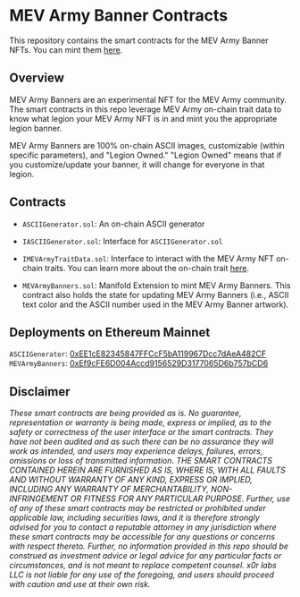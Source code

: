 
# MEV Army Banner Contracts

This repository contains the smart contracts for the MEV Army Banner NFTs. You can mint them [here](https://mevbanners.x0rart.com).

## Overview

MEV Army Banners are an experimental NFT for the MEV Army community. The smart contracts in this repo leverage MEV Army on-chain trait data to know what legion your MEV Army NFT is in and mint you the appropriate legion banner.

MEV Army Banners are 100% on-chain ASCII images, customizable (within specific parameters), and "Legion Owned." "Legion Owned" means that if you customize/update your banner, it will change for everyone in that legion.

## Contracts

- `ASCIIGenerator.sol`: An on-chain ASCII generator

- `IASCIIGenerator.sol`: Interface for `ASCIIGenerator.sol`

- `IMEVArmyTraitData.sol`: Interface to interact with the MEV Army NFT on-chain traits. You can learn more about the on-chain trait [here](https://michael-blau.gitbook.io/mev-army-trait-data-documentation/).

- `MEVArmyBanners.sol`: Manifold Extension to mint MEV Army Banners. This contract also holds the state for updating MEV Army Banners (i.e., ASCII text color and the ASCII number used in the MEV Army Banner artwork).

## Deployments on Ethereum Mainnet

`ASCIIGenerator`: [0xEE1cE82345847FFCcF5bA119967Dcc7dAeA482CF](https://etherscan.io/address/0xee1ce82345847ffccf5ba119967dcc7daea482cf)
`MEVArmyBanners`: [0xEf9cFE6D004Accd9156529D3177065D6b757bCD6](https://etherscan.io/address/0xef9cfe6d004accd9156529d3177065d6b757bcd6#readContract)


## Disclaimer

_These smart contracts are being provided as is. No guarantee, representation or warranty is being made, express or implied, as to the safety or correctness of the user interface or the smart contracts. They have not been audited and as such there can be no assurance they will work as intended, and users may experience delays, failures, errors, omissions or loss of transmitted information. THE SMART CONTRACTS CONTAINED HEREIN ARE FURNISHED AS IS, WHERE IS, WITH ALL FAULTS AND WITHOUT WARRANTY OF ANY KIND, EXPRESS OR IMPLIED, INCLUDING ANY WARRANTY OF MERCHANTABILITY, NON- INFRINGEMENT OR FITNESS FOR ANY PARTICULAR PURPOSE. Further, use of any of these smart contracts may be restricted or prohibited under applicable law, including securities laws, and it is therefore strongly advised for you to contact a reputable attorney in any jurisdiction where these smart contracts may be accessible for any questions or concerns with respect thereto. Further, no information provided in this repo should be construed as investment advice or legal advice for any particular facts or circumstances, and is not meant to replace competent counsel. x0r labs LLC is not liable for any use of the foregoing, and users should proceed with caution and use at their own risk._